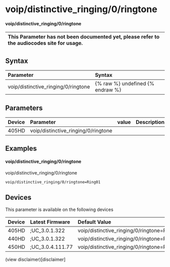 ﻿---
description: voip/distinctive_ringing/0/ringtone
search:
    keywords: ['voip','distinctive_ringing','0','ringtone']
---

# voip/distinctive_ringing/0/ringtone

#### voip/distinctive_ringing/0/ringtone


| This Parameter has not been documented yet, please refer to the audiocodes site for usage.  |
| :--- |

## Syntax
| Parameter | Syntax |
| :--- | :--- |
|voip/distinctive_ringing/0/ringtone | {% raw %} undefined {% endraw %} |

## Parameters
|Device|Parameter|value|Description|
|:---|:---|:---|:---|
| 405HD | voip/distinctive_ringing/0/ringtone |  |  |

## Examples
#### voip/distinctive_ringing/0/ringtone

voip/distinctive_ringing/0/ringtone

```
voip/distinctive_ringing/0/ringtone=Ring01
```

## Devices
This parameter is available on the following devices

| Device | Latest Firmware | Default Value |
|:---|:---|:---|
| 405HD | ;UC_3.0.1.322 | voip/distinctive_ringing/0/ringtone=Ring01 
| 440HD | ;UC_3.0.1.322 | voip/distinctive_ringing/0/ringtone=Ring01 
| 450HD | ;UC_3.0.4.111.77 | voip/distinctive_ringing/0/ringtone=Ring01 

(view disclaimer)[disclaimer]
